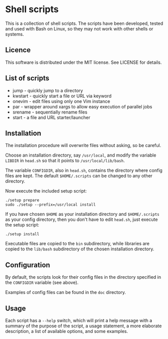 Shell scripts
======================================================================

This is a collection of shell scripts. The scripts have been developed,
tested and used with Bash on Linux, so they may not work with other shells
or systems.

Licence
------------------------------

This software is distributed under the MIT license. See LICENSE for
details.

List of scripts
------------------------------

- jump      - quickly jump to a directory
- kwstart   - quickly start a file or URL via keyword
- onevim    - edit files using only one Vim instance
- par       - wrapper around xargs to allow easy execution of parallel jobs
- srename   - sequentially rename files
- start     - a file and URL starter/launcher

Installation
------------------------------

The installation procedure will overwrite files without asking, so be
careful.

Choose an installation directory, say `/usr/local`, and modify the variable
`LIBDIR` in `head.sh` so that it points to `/usr/local/lib/bash`. 

The variable `CONFIGDIR`, also in `head.sh`, contains the directory where
config files are kept. The default `$HOME/.scripts` can be changed to
any other directory.

Now execute the included setup script:

    ./setup prepare
    sudo ./setup --prefix=/usr/local install

If you have chosen `$HOME` as your installation directory and
`$HOME/.scripts` as your config directory, then you don't have to edit
`head.sh`, just execute the setup script:

    ./setup install

Executable files are copied to the `bin` subdirectory, while libraries are
copied to the `lib/bash` subdirectory of the chosen installation directory.

Configuration
------------------------------

By default, the scripts look for their config files in the directory
specified in the `CONFIGDIR` variable (see above). 

Examples of config files can be found in the `doc` directory.

Usage
------------------------------

Each script has a `--help` switch, which will print a help message with a
summary of the purpose of the script, a usage statement, a more elaborate
description, a list of available options, and some examples.

